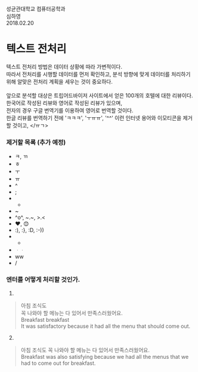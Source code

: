 성균관대학교 컴퓨터공학과 </br>
심하영 </br>
2018.02.20 </br>

# 텍스트 전처리
텍스트 전처리 방법은 데이터 상황에 따라 가변적이다. </br>
따라서 전처리를 시행할 데이터를 먼저 확인하고, 분석 방향에 맞게 데이터를 처리하기 위해 알맞은 전처리 계획을 세우는 것이 중요하다. </br>
</br>
앞으로 분석할 대상은 트립어드바이저 사이트에서 얻은 100개의 호텔에 대한 리뷰이다. </br>
한국어로 작성된 리뷰와 영어로 작성된 리뷰가 있으며, </br>
전자의 경우 구글 번역기를 이용하여 영어로 번역할 것이다. </br>
한글 리뷰를 번역하기 전에 'ㅋㅋㅋ', 'ㅜㅠㅠ', '^^' 이런 인터넷 용어와 이모티콘을 제거할 것이고, </ㅠㄱ>


### 제거할 목록 (추가 예정)
- ㅋ, ㄲ
- ㅎ
- ㅜ
- ㅠ
- ^
- ;
- -
- ~
- ^o^, ~.~, >.<
- ❤️, 😊
- :), :}, :D, :-))
- *
- ᆞᆞ
- ww
- /


### 엔터를 어떻게 처리할 것인가.
1)
> 아침 조식도 </br>
> 꼭 나와야 할 메뉴는 다 있어서 만족스러웠어요. </br>
> Breakfast breakfast </br>
> It was satisfactory because it had all the menu that should come out.

2)
> 아침 조식도 꼭 나와야 할 메뉴는 다 있어서 만족스러웠어요. </br>
> Breakfast was also satisfying because we had all the menus that we had to come out for breakfast.
